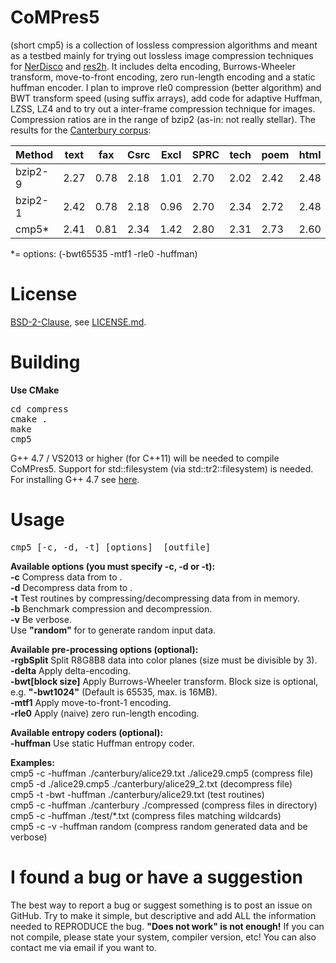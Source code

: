 CoMPres5
========
(short cmp5) is a collection of lossless compression algorithms and meant as a testbed mainly for trying out lossless image compression techniques for [NerDisco](https://github.com/HorstBaerbel/NerDisco) and [res2h](https://github.com/HorstBaerbel/res2h). It includes delta encoding, Burrows-Wheeler transform, move-to-front encoding, zero run-length encoding and a static huffman encoder. I plan to improve rle0 compression (better algorithm) and BWT transform speed (using suffix arrays), add code for adaptive Huffman, LZSS, LZ4 and to try out a inter-frame compression technique for images.  
Compression ratios are in the range of bzip2 (as-in: not really stellar). The results for the [Canterbury corpus](http://corpus.canterbury.ac.nz/descriptions/#cantrbry):  

Method  | text | fax  | Csrc | Excl | SPRC | tech | poem | html | list | man  | play
--------|------|------|------|------|------|------|------|------|------|------|------
bzip2-9 | 2.27 | 0.78 | 2.18 | 1.01 | 2.70 | 2.02 | 2.42 | 2.48 | 2.79 | 3.33 | 2.53
bzip2-1 | 2.42 | 0.78 | 2.18 | 0.96 | 2.70 | 2.34 | 2.72 | 2.48 | 2.79 | 3.33 | 2.65
cmp5*    | 2.41 | 0.81 | 2.34 | 1.42 | 2.80 | 2.31 | 2.73 | 2.60 | 2.96 | 3.50 | 2.71
*= options: (-bwt65535 -mtf1 -rle0 -huffman)

License
========
[BSD-2-Clause](http://opensource.org/licenses/BSD-2-Clause), see [LICENSE.md](LICENSE.md).  

Building
========
**Use CMake**

<pre>
cd compress
cmake .
make
cmp5
</pre>

G++ 4.7 / VS2013 or higher (for C++11) will be needed to compile CoMPres5. Support for std::filesystem (via std::tr2::filesystem) is needed. For installing G++ 4.7 see [here](http://lektiondestages.blogspot.de/2013/05/installing-and-switching-gccg-versions.html).

Usage
========

<pre>
cmp5 [-c, -d, -t] [options] <infile> [outfile]
</pre>

**Available options (you must specify -c, -d or -t):**  
**-c** Compress data from **<infile>** to **<outfile>**.  
**-d** Decompress data from **<infile>** to **<outfile>**.  
**-t** Test routines by compressing/decompressing data from **<infile>** in memory.  
**-b** Benchmark compression and decompression.  
**-v** Be verbose.  
Use **\"random\"** for **<infile>** to generate random input data.  

**Available pre-processing options (optional):**  
**-rgbSplit** Split R8G8B8 data into color planes (size must be divisible by 3).  
**-delta** Apply delta-encoding.  
**-bwt[block size]** Apply Burrows-Wheeler transform. Block size is optional, e.g. **\"-bwt1024\"** (Default is 65535, max. is 16MB).  
**-mtf1** Apply move-to-front-1 encoding.  
**-rle0** Apply (naive) zero run-length encoding.  

**Available entropy coders (optional):**  
**-huffman** Use static Huffman entropy coder.  

**Examples:**  
cmp5 -c -huffman ./canterbury/alice29.txt ./alice29.cmp5 (compress file)  
cmp5 -d ./alice29.cmp5 ./canterbury/alice29_2.txt (decompress file)  
cmp5 -t -bwt -huffman ./canterbury/alice29.txt (test routines)  
cmp5 -c -huffman ./canterbury ./compressed (compress files in directory)  
cmp5 -c -huffman ./test/*.txt (compress files matching wildcards)  
cmp5 -c -v -huffman random (compress random generated data and be verbose)  

I found a bug or have a suggestion
========

The best way to report a bug or suggest something is to post an issue on GitHub. Try to make it simple, but descriptive and add ALL the information needed to REPRODUCE the bug. **"Does not work" is not enough!** If you can not compile, please state your system, compiler version, etc! You can also contact me via email if you want to.
